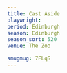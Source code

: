 ```yaml
---
title: Cast Aside
playwright: 
period: Edinburgh
season: Edinburgh
season_sort: 520
venue: The Zoo

smugmug: 7FLqS
---
```

